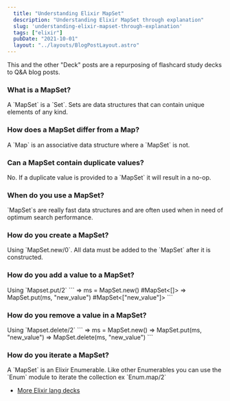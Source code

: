 ```yaml
---
  title: "Understanding Elixir MapSet"
  description: "Understanding Elixir MapSet through explanation"
  slug: 'understanding-elixir-mapset-through-explanation'
  tags: ["elixir"]
  pubDate: "2021-10-01"
  layout: "../layouts/BlogPostLayout.astro"
---
```


This and the other "Deck" posts are a repurposing of flashcard study decks to Q&A blog posts. 

<h3>What is a MapSet?</h3>
A `MapSet` is a `Set`. Sets are data structures that can contain unique elements of any kind.

<h3>How does a MapSet differ from a Map?</h3>
A `Map` is an associative data structure where a `MapSet` is not.

<h3>Can a MapSet contain duplicate values?</h3>
No. If a duplicate value is provided to a `MapSet` it will result in a no-op.

<h3>When do you use a MapSet?</h3>
`MapSet`s are really fast data structures and are often used when in need of optimum search performance.

<h3>How do you create a MapSet?</h3>
Using `MapSet.new/0`. All data must be added to the `MapSet` after it is constructed.

<h3>How do you add a value to a MapSet?</h3>
Using `Mapset.put/2`
``` 
=> ms = MapSet.new() #MapSet<[]> 
=> MapSet.put(ms, "new_value") 
#MapSet<["new_value"]> 
```


<h3>How do you remove a value in a MapSet?</h3>
Using `Mapset.delete/2`
```
=> ms = MapSet.new() 
=> MapSet.put(ms, "new_value") 
=> MapSet.delete(ms, "new_value") 
```

<h3>How do you iterate a MapSet?</h3>
A `MapSet` is an Elixir Enumerable. Like other Enumerables you can use the `Enum` module to iterate the collection ex `Enum.map/2`

- [More Elixir lang decks](https://www.devdecks.io/tags/elixir-deck)
